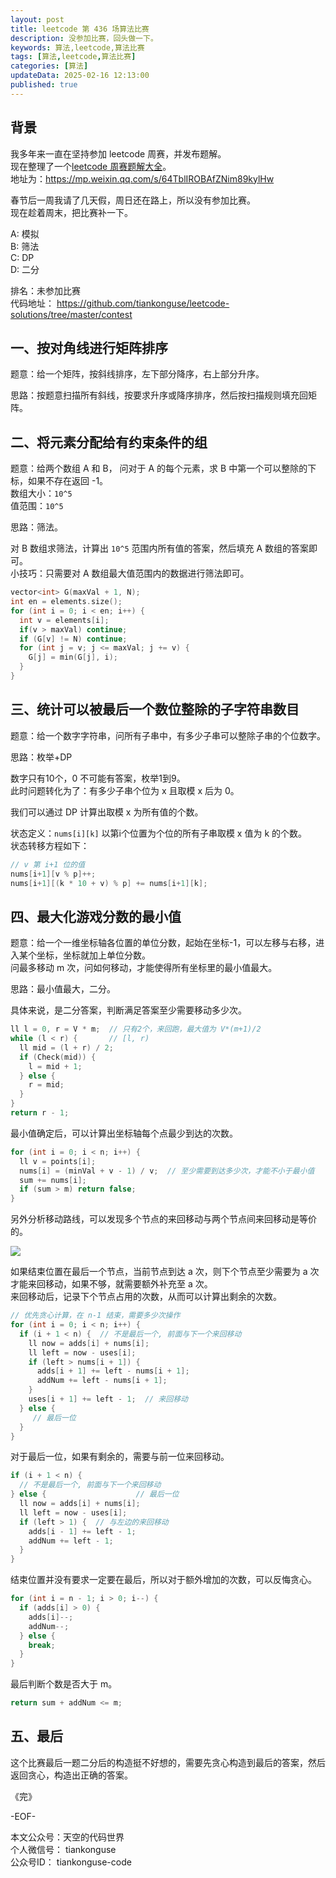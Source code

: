 ```yaml
---
layout: post  
title: leetcode 第 436 场算法比赛  
description: 没参加比赛，回头做一下。  
keywords: 算法,leetcode,算法比赛  
tags: [算法,leetcode,算法比赛]  
categories: [算法]  
updateData: 2025-02-16 12:13:00  
published: true  
---
```



## 背景  


我多年来一直在坚持参加 leetcode 周赛，并发布题解。  
现在整理了一个[leetcode 周赛题解大全](https://mp.weixin.qq.com/s/64TblIROBAfZNim89kylHw)。  
地址为：https://mp.weixin.qq.com/s/64TblIROBAfZNim89kylHw  


春节后一周我请了几天假，周日还在路上，所以没有参加比赛。  
现在趁着周末，把比赛补一下。  


A: 模拟  
B: 筛法  
C: DP  
D: 二分  


排名：未参加比赛  
代码地址： https://github.com/tiankonguse/leetcode-solutions/tree/master/contest  


## 一、按对角线进行矩阵排序  


题意：给一个矩阵，按斜线排序，左下部分降序，右上部分升序。  


思路：按题意扫描所有斜线，按要求升序或降序排序，然后按扫描规则填充回矩阵。  


## 二、将元素分配给有约束条件的组  


题意：给两个数组 A 和 B， 问对于 A 的每个元素，求 B 中第一个可以整除的下标，如果不存在返回 -1。  
数组大小：`10^5`  
值范围：`10^5`  


思路：筛法。  


对 B 数组求筛法，计算出 `10^5` 范围内所有值的答案，然后填充 A 数组的答案即可。  
小技巧：只需要对 A 数组最大值范围内的数据进行筛法即可。  


```cpp
vector<int> G(maxVal + 1, N);
int en = elements.size();
for (int i = 0; i < en; i++) {
  int v = elements[i];
  if(v > maxVal) continue;
  if (G[v] != N) continue;
  for (int j = v; j <= maxVal; j += v) {
    G[j] = min(G[j], i);
  }
}
```




## 三、统计可以被最后一个数位整除的子字符串数目  


题意：给一个数字字符串，问所有子串中，有多少子串可以整除子串的个位数字。  


思路：枚举+DP  


数字只有10个，0 不可能有答案，枚举1到9。  
此时问题转化为了：有多少子串个位为 x 且取模 x 后为 0。  


我们可以通过 DP 计算出取模 x 为所有值的个数。  


状态定义：`nums[i][k]` 以第i个位置为个位的所有子串取模 x 值为 k 的个数。  
状态转移方程如下：  


```cpp
// v 第 i+1 位的值
nums[i+1][v % p]++; 
nums[i+1][(k * 10 + v) % p] += nums[i+1][k];
```


## 四、最大化游戏分数的最小值  


题意：给一个一维坐标轴各位置的单位分数，起始在坐标-1，可以左移与右移，进入某个坐标，坐标就加上单位分数。  
问最多移动 m 次，问如何移动，才能使得所有坐标里的最小值最大。  


思路：最小值最大，二分。  


具体来说，是二分答案，判断满足答案至少需要移动多少次。  


```cpp
ll l = 0, r = V * m;  // 只有2个，来回跑，最大值为 V*(m+1)/2
while (l < r) {       // [l, r)
  ll mid = (l + r) / 2;
  if (Check(mid)) {
    l = mid + 1;
  } else {
    r = mid;
  }
}
return r - 1;
```


最小值确定后，可以计算出坐标轴每个点最少到达的次数。  


```cpp
for (int i = 0; i < n; i++) {
  ll v = points[i];
  nums[i] = (minVal + v - 1) / v;  // 至少需要到达多少次，才能不小于最小值
  sum += nums[i];
  if (sum > m) return false;
}
```


另外分析移动路线，可以发现多个节点的来回移动与两个节点间来回移动是等价的。  


![](https://res2025.tiankonguse.com/images/2025/02/16/001.png)  



如果结束位置在最后一个节点，当前节点到达 a 次，则下个节点至少需要为 a 次才能来回移动，如果不够，就需要额外补充至 a 次。  
来回移动后，记录下个节点占用的次数，从而可以计算出剩余的次数。  


```cpp
// 优先贪心计算，在 n-1 结束，需要多少次操作
for (int i = 0; i < n; i++) {
  if (i + 1 < n) {  // 不是最后一个, 前面与下一个来回移动
    ll now = adds[i] + nums[i];
    ll left = now - uses[i];
    if (left > nums[i + 1]) {
      adds[i + 1] += left - nums[i + 1];
      addNum += left - nums[i + 1];
    }
    uses[i + 1] += left - 1;  // 来回移动
  } else {                   
     // 最后一位
  }
}
```


对于最后一位，如果有剩余的，需要与前一位来回移动。  


```cpp
if (i + 1 < n) {
  // 不是最后一个, 前面与下一个来回移动
} else {                    // 最后一位
  ll now = adds[i] + nums[i];
  ll left = now - uses[i];
  if (left > 1) {  // 与左边的来回移动
    adds[i - 1] += left - 1;
    addNum += left - 1;
  }
}
```


结束位置并没有要求一定要在最后，所以对于额外增加的次数，可以反悔贪心。  


```cpp
for (int i = n - 1; i > 0; i--) {
  if (adds[i] > 0) {
    adds[i]--;
    addNum--;
  } else {
    break;
  }
}
```

最后判断个数是否大于 m。  


```cpp
return sum + addNum <= m;
```



## 五、最后  


这个比赛最后一题二分后的构造挺不好想的，需要先贪心构造到最后的答案，然后返回贪心，构造出正确的答案。  


《完》  


-EOF-  

本文公众号：天空的代码世界  
个人微信号： tiankonguse  
公众号ID： tiankonguse-code  
  